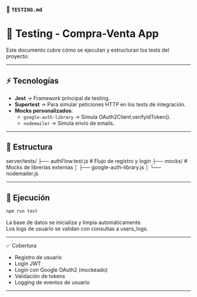 ### 📄 `TESTING.md`

# 🧪 Testing - Compra-Venta App

Este documento cubre cómo se ejecutan y estructuran los tests del proyecto.

---

## ⚡ Tecnologías
- **Jest** → Framework principal de testing.
- **Supertest** → Para simular peticiones HTTP en los tests de integración.
- **Mocks personalizados**:
  - `google-auth-library` → Simula OAuth2Client.verifyIdToken().
  - `nodemailer` → Simula envío de emails.

---

## 📂 Estructura
server/tests/
├── authFlow.test.js # Flujo de registro y login
├── mocks/ # Mocks de librerías externas
│ ├── google-auth-library.js
│ └── nodemailer.js

---

## 🚀 Ejecución
```bash
npm run test
```

La base de datos se inicializa y limpia automáticamente.  
Los logs de usuario se validan con consultas a users_logs.  

---


✅ Cobertura
- Registro de usuario
- Login JWT
- Login con Google OAuth2 (mockeado)
- Validación de tokens
- Logging de eventos de usuario

---
